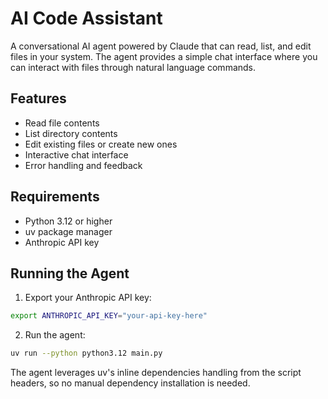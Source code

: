 # AI Code Assistant

A conversational AI agent powered by Claude that can read, list, and edit files in your system. The agent provides a simple chat interface where you can interact with files through natural language commands.

## Features

- Read file contents
- List directory contents
- Edit existing files or create new ones
- Interactive chat interface
- Error handling and feedback

## Requirements

- Python 3.12 or higher
- uv package manager
- Anthropic API key

## Running the Agent

1. Export your Anthropic API key:

```bash
export ANTHROPIC_API_KEY="your-api-key-here"
```

2. Run the agent:

```bash
uv run --python python3.12 main.py
```

The agent leverages uv's inline dependencies handling from the script headers, so no manual dependency installation is needed.
